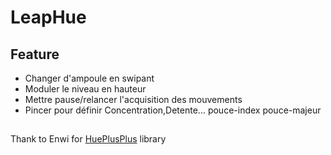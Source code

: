 # LeapHue

## Feature
- Changer d'ampoule en swipant
- Moduler le niveau en hauteur
- Mettre pause/relancer l'acquisition des mouvements
- Pincer pour définir Concentration,Detente... pouce-index pouce-majeur


##
Thank to Enwi for [HuePlusPlus](https://github.com/enwi/hueplusplus) library 
